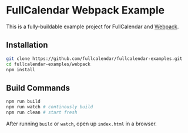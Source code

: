 
# FullCalendar Webpack Example

This is a fully-buildable example project for FullCalendar and [Webpack].


## Installation

```bash
git clone https://github.com/fullcalendar/fullcalendar-examples.git
cd fullcalendar-examples/webpack
npm install
```

## Build Commands

```bash
npm run build
npm run watch # continously build
npm run clean # start fresh
```

After running `build` or `watch`, open up `index.html` in a browser.


[Webpack]: https://webpack.js.org/
